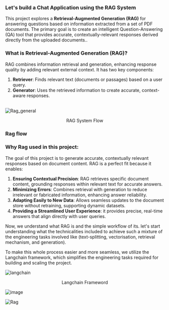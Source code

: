 


### Let's build a Chat Application using the RAG System

This project explores a **Retrieval-Augmented Generation (RAG)** for answering questions based on information extracted from a set of PDF documents. The primary goal is to create an intelligent Question-Answering (QA) tool that provides accurate, contextually-relevant responses derived directly from the uploaded documents.. 


### What is Retrieval-Augmented Generation (RAG)?

RAG combines information retrieval and generation, enhancing response quality by adding relevant external context. It has two key components:

1. **Retriever**: Finds relevant text (documents or passages) based on a user query.
2. **Generator**: Uses the retrieved information to create accurate, context-aware responses.
 <br><br>


![Rag_general](https://github.com/user-attachments/assets/d549a555-af8f-4371-a62f-6ac7733452f9)

<div style="text-align: center;">
RAG System Flow
</div>


### Rag flow


### Why Rag used in this project:
The goal of this project is to generate accurate, contextually relevant responses based on document content. RAG is a perfect fit because it enables:

1. **Ensuring Contextual Precision**: RAG retrieves specific document content, grounding responses within relevant text for accurate answers.
2. **Minimizing Errors**: Combines retrieval with generation to reduce irrelevant or fabricated information, enhancing answer reliability.
3. **Adapting Easily to New Data**: Allows seamless updates to the document store without retraining, supporting dynamic datasets.
4. **Providing a Streamlined User Experience**: it provides precise, real-time answers that align directly with user queries.

Now, we understand what RAG is and the simple workflow of its. let's start understanding what the technicalities included to achieve such a mixture of the engineering tasks involved like (text-splitting, vectorisation, retrieval mechanism, and generation).

To make this whole process easier and more seamless, we utilize the Langchain framework, which simplifies the engineering tasks required for building and scaling the project.

![langchain](https://github.com/user-attachments/assets/32f3bf35-7134-4d42-844c-c49de701c6f7)
<div style="text-align: center;">
Langchain Frameword
</div>


![image](https://github.com/user-attachments/assets/77f7190c-c9b6-4417-b87c-6aff3d54b3b3)




![Rag](https://github.com/user-attachments/assets/482dd56e-c1c6-4609-aebe-b2331eacda5b)





